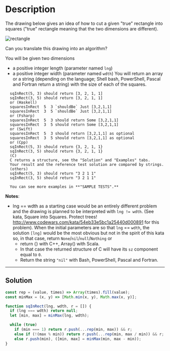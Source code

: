 # Description

The drawing below gives an idea of how to cut a given "true" rectangle into squares ("true" rectangle meaning that the two dimensions are different).

![rectangle](https://i.imgur.com/lk5vJ7sm.jpg)

Can you translate this drawing into an algorithm?

You will be given two dimensions

- a positive integer length (parameter named `lng`)
- a positive integer width (parameter named `wdth`)
  You will return an array or a string (depending on the language; Shell bash, PowerShell, Pascal and Fortran return a string) with the size of each of the squares.

```
  sqInRect(5, 3) should return [3, 2, 1, 1]
  sqInRect(3, 5) should return [3, 2, 1, 1]
  or (Haskell)
  squaresInRect  5  3 `shouldBe` Just [3,2,1,1]
  squaresInRect  3  5 `shouldBe` Just [3,2,1,1]
  or (Fsharp)
  squaresInRect  5  3 should return Some [3,2,1,1]
  squaresInRect  3  5 should return Some [3,2,1,1]
  or (Swift)
  squaresInRect  5  3 should return [3,2,1,1] as optional
  squaresInRect  3  5 should return [3,2,1,1] as optional
  or (Cpp)
  sqInRect(5, 3) should return {3, 2, 1, 1}
  sqInRect(3, 5) should return {3, 2, 1, 1}
  (C)
  C returns a structure, see the "Solution" and "Examples" tabs.
  Your result and the reference test solution are compared by strings.
  (others)
  sqInRect(5, 3) should return "3 2 1 1"
  sqInRect(3, 5) should return "3 2 1 1"

  You can see more examples in **"SAMPLE TESTS".**
```

**Notes**:

- lng == wdth as a starting case would be an entirely different problem and the drawing is planned to be interpreted with `lng != wdth`. (See kata, Square into Squares. Protect trees! http://www.codewars.com/kata/54eb33e5bc1a25440d000891 for this problem). When the initial parameters are so that `lng` == `wdth`, the solution `[lng]` would be the most obvious but not in the spirit of this kata so, in that case, return `None`/`nil`/`null`/`Nothing` or
  - return {} with C++, Array() with Scala.
  - In that case the returned structure of C will have its `sz` component equal to `0`.
  - Return the string `"nil"` with Bash, PowerShell, Pascal and Fortran.

---

## Solution

```js
const rep = (value, times) => Array(times).fill(value);
const minMax = (x, y) => [Math.min(x, y), Math.max(x, y)];

function sqInRect(lng, wdth, r = []) {
  if (lng === wdth) return null;
  let [min, max] = minMax(lng, wdth);

  while (true)
    if (min === 1) return r.push(...rep(min, max)) && r;
    else if (!(max % min)) return r.push(...rep(min, max / min)) && r;
    else r.push(min), ([min, max] = minMax(min, max - min));
}
```
